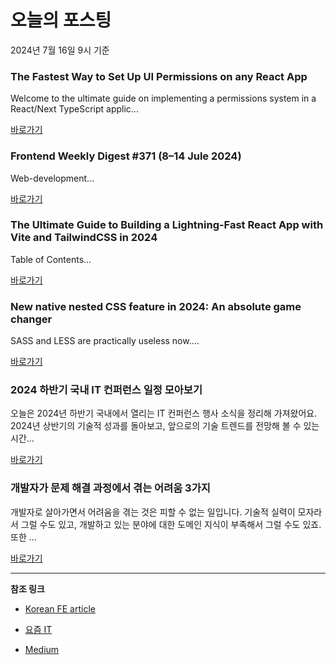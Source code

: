 # 오늘의 포스팅 
2024년 7월 16일 9시 기준 

### The Fastest Way to Set Up UI Permissions on any React App 

 Welcome to the ultimate guide on implementing a permissions system in a React/Next TypeScript applic... 

 [바로가기](https://medium.com/m/signin?actionUrl=https%3A%2F%2Fmedium.com%2F_%2Fbookmark%2Fp%2F328751a5cc9d&operation=register&redirect=https%3A%2F%2Fmedium.com%2F%40mohammedadil77%2Fthe-fastest-way-to-set-up-ui-permissions-on-any-react-app-328751a5cc9d&source=---------0-84----------nextjs------bookmark_preview----9686bc8f_255d_46ae_bed3_dd1c47684024-------) 

### Frontend Weekly Digest #371 (8–14 Jule 2024) 

 Web-development... 

 [바로가기](https://medium.com/m/signin?actionUrl=https%3A%2F%2Fmedium.com%2F_%2Fbookmark%2Fp%2F2bf58b6a591e&operation=register&redirect=https%3A%2F%2Ffrontender-ua.medium.com%2Ffrontend-weekly-digest-371-8-14-jule-2024-2bf58b6a591e&source=---------0-84----------front_end_development------bookmark_preview----222b0e01_f333_4c82_96ff_f2930065ffe5-------) 

### The Ultimate Guide to Building a Lightning-Fast React App with Vite and TailwindCSS in 2024 

 Table of Contents... 

 [바로가기](https://medium.com/m/signin?actionUrl=https%3A%2F%2Fmedium.com%2F_%2Fbookmark%2Fp%2F1ea7b4bf03d5&operation=register&redirect=https%3A%2F%2Fmedium.com%2F%40yadavvshall%2Fthe-ultimate-guide-to-building-a-lightning-fast-react-app-with-vite-and-tailwindcss-in-2024-1ea7b4bf03d5&source=---------0-84----------react------bookmark_preview----90701e33_2e99_4842_90c2_67dc1c4d9643-------) 

### New native nested CSS feature in 2024: An absolute game changer 

 SASS and LESS are practically useless now.... 

 [바로가기](https://medium.com/m/signin?actionUrl=https%3A%2F%2Fmedium.com%2F_%2Fbookmark%2Fp%2F17adb6fa9260&operation=register&redirect=https%3A%2F%2Fmedium.com%2Fcoding-beauty%2Fnested-css-17adb6fa9260&source=---------0-84----------javascript------bookmark_preview----3ac3f25f_2501_4d3e_afd0_fca0eb4422a4-------) 

### 2024 하반기 국내 IT 컨퍼런스 일정 모아보기 

 오늘은 2024년 하반기 국내에서 열리는 IT 컨퍼런스 행사 소식을 정리해 가져왔어요. 2024년 상반기의 기술적 성과를 돌아보고, 앞으로의 기술 트렌드를 전망해 볼 수 있는 시간... 

 [바로가기](https://yozm.wishket.com/magazine/detail/2671/) 

### 개발자가 문제 해결 과정에서 겪는 어려움 3가지 

 개발자로 살아가면서 어려움을 겪는 것은 피할 수 없는 일입니다. 기술적 실력이 모자라서 그럴 수도 있고, 개발하고 있는 분야에 대한 도메인 지식이 부족해서 그럴 수도 있죠. 또한 ... 

 [바로가기](https://yozm.wishket.com/magazine/detail/2670/) 

---

**참조 링크**

- [Korean FE article](https://kofearticle.substack.com) 

- [요즘 IT](https://yozm.wishket.com/magazine) 

- [Medium](https://medium.com) 

